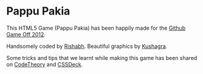 # Pappu Pakia

This HTML5 Game (Pappu Pakia) has been happily made for the
[Github Game Off 2012](https://github.com/blog/1303-github-game-off).

Handsomely coded by [Rishabh](http://twitter.com/_rishabhp).
Beautiful graphics by [Kushagra](http://twitter.com/solitarydesigns).

Some tricks and tips that we learnt while making this game has been
shared on [CodeTheory](http://codetheory.in) and
[CSSDeck](http://cssdeck.com/codecasts).